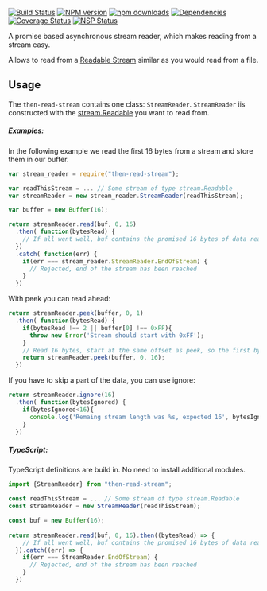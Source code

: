 [![Build Status](https://travis-ci.org/Borewit/then-read-stream.svg?branch=master)](https://travis-ci.org/Borewit/then-read-stream)
[![NPM version](https://badge.fury.io/js/then-read-stream.svg)](https://npmjs.org/package/then-read-stream)
[![npm downloads](http://img.shields.io/npm/dm/then-read-stream.svg)](https://npmjs.org/package/then-read-stream)
[![Dependencies](https://david-dm.org/Borewit/then-read-stream.svg)](https://david-dm.org/Borewit/then-read-stream)
[![Coverage Status](https://coveralls.io/repos/github/Borewit/then-read-stream/badge.svg?branch=master)](https://coveralls.io/github/Borewit/then-read-stream?branch=master)
[![NSP Status](https://nodesecurity.io/orgs/borewit/projects/c85f266b-59fd-4a9f-8fd6-84bf89e63885/badge)](https://nodesecurity.io/orgs/borewit/projects/c85f266b-59fd-4a9f-8fd6-84bf89e63885)

A promise based asynchronous stream reader, which makes reading from a stream easy.

Allows to read from a [Readable Stream](https://nodejs.org/api/stream.html#stream_readable_streams) 
similar as you would read from a file.

## Usage

The `then-read-stream` contains one class: `StreamReader`.
`StreamReader` iis constructed with the [stream.Readable](https://nodejs.org/api/stream.html#stream_class_stream_readable)
you want to read from.

##### Examples:

In the following example we read the first 16 bytes from a stream and store them in our buffer.

```JavaScript
var stream_reader = require("then-read-stream");

var readThisStream = ... // Some stream of type stream.Readable
var streamReader = new stream_reader.StreamReader(readThisStream);

var buffer = new Buffer(16);

return streamReader.read(buf, 0, 16)
  .then( function(bytesRead) {
    // If all went well, buf contains the promised 16 bytes of data read
  })
  .catch( function(err) {
    if(err === stream_reader.StreamReader.EndOfStream) {
      // Rejected, end of the stream has been reached
    }
  })

```

With peek you can read ahead:
```JavaScript
return streamReader.peek(buffer, 0, 1)
  .then( function(bytesRead) {
    if(bytesRead !== 2 || buffer[0] !== 0xFF){
      throw new Error('Stream should start with 0xFF');
    }
    // Read 16 bytes, start at the same offset as peek, so the first byte will be 0xFF
    return streamReader.peek(buffer, 0, 16);
  })
```

If you have to skip a part of the data, you can use ignore:
```JavaScript
return streamReader.ignore(16)
  .then( function(bytesIgnored) {
    if(bytesIgnored<16){
      console.log('Remaing stream length was %s, expected 16', bytesIgnored)
    }
  })
```

##### TypeScript:
TypeScript definitions are build in. No need to install additional modules.
```TypeScript
import {StreamReader} from "then-read-stream";

const readThisStream = ... // Some stream of type stream.Readable
const streamReader = new StreamReader(readThisStream);

const buf = new Buffer(16);
  
return streamReader.read(buf, 0, 16).then((bytesRead) => {
    // If all went well, buf contains the promised 16 bytes of data read
  }).catch((err) => {
    if(err === StreamReader.EndOfStream) {
      // Rejected, end of the stream has been reached
    }
  })
```

[npm-url]: https://npmjs.org/package/then-read-stream
[npm-image]: https://badge.fury.io/js/then-read-stream.svg
[npm-downloads-image]: http://img.shields.io/npm/dm/then-read-stream.svg

[travis-url]: https://travis-ci.org/Borewit/then-read-stream
[travis-image]: https://api.travis-ci.org/Borewit/then-read-stream.svg?branch=master